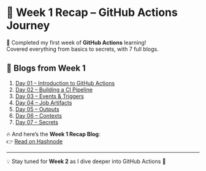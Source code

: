 # 🚀 Week 1 Recap – GitHub Actions Journey

🎯 Completed my first week of **GitHub Actions** learning!  
Covered everything from basics to secrets, with 7 full blogs.  

## 📖 Blogs from Week 1
1. [Day 01 – Introduction to GitHub Actions](https://abdulraheem.hashnode.dev/day01-introduction-to-github-actions)
2. [Day 02 – Building a CI Pipeline](https://abdulraheem.hashnode.dev/day-02-building-a-cicd-pipeline-with-github-actions)
3. [Day 03 – Events & Triggers](https://abdulraheem.hashnode.dev/github-actions-events-triggers)
4. [Day 04 – Job Artifacts](https://abdulraheem.hashnode.dev/day-04-job-artifacts-in-github-actions)
5. [Day 05 – Outputs](https://abdulraheem.hashnode.dev/day-05-outputs-in-github-actions)
6. [Day 06 – Contexts](https://abdulraheem.hashnode.dev/day-06-github-actions-contexts-what-they-are-how-to-use-them)
7. [Day 07 – Secrets](https://abdulraheem.hashnode.dev/day-07-github-actions-variables-and-secrets-made-simple)

🔥 And here’s the **Week 1 Recap Blog**:  
👉 [Read on Hashnode](https://yourblog.com/week01-recap)

---

💡 Stay tuned for **Week 2** as I dive deeper into GitHub Actions 🚀
